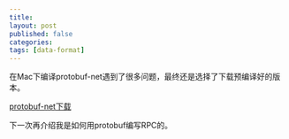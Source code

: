```yaml
---
title:
layout: post
published: false
categories:
tags: [data-format]
---
```


在Mac下编译protobuf-net遇到了很多问题，最终还是选择了下载预编译好的版本。

[protobuf-net下载](http://guileen.github.io/upload/protobuf-net-r668.zip)

下一次再介绍我是如何用protobuf编写RPC的。
